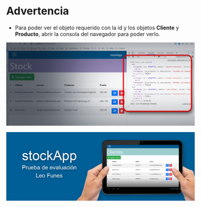 # Advertencia

* Para poder ver el objeto requerido con la id y los objetos **Cliente** y **Producto**, abrir la consola del navegador para poder verlo.

![stockApp - Prueba Fullstack](./media/img2.jpg)

![stockApp - Prueba Fullstack](./media/img1.jpg)